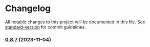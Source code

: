 # Changelog

All notable changes to this project will be documented in this file. See [standard-version](https://github.com/conventional-changelog/standard-version) for commit guidelines.

### [0.8.7](https://github.com/FlavioLionelRita/lambdaorm/compare/v0.8.6...v0.8.7) (2023-11-04)

